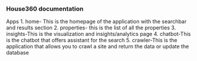 ### House360 documentation

Apps
    1. home- This is the homepage of the application with the searchbar and results section
    2. properties- this is the list of all the properties
    3. insights-This is the visualization and insights/analytics page
    4. chatbot-This is the chatbot that offers assistant for the search
    5. crawler-This is the application that allows you to crawl a site and return the data or update the database